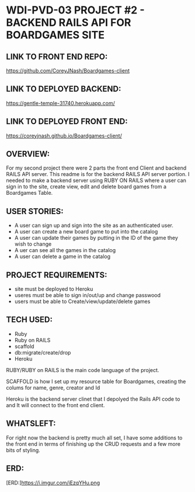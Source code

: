 WDI-PVD-03 PROJECT #2 - BACKEND RAILS API FOR BOARDGAMES SITE
===============================================================

LINK TO FRONT END REPO:
-----------------------
https://github.com/CoreyJNash/Boardgames-client

LINK TO DEPLOYED BACKEND:
------------------------
https://gentle-temple-31740.herokuapp.com/

LINK TO DEPLOYED FRONT END:
--------------------------
https://coreyjnash.github.io/Boardgames-client/

OVERVIEW:
----------

For my second project there were 2 parts the front end Client and backend RAILS API server.  This readme is for the backend RAILS API server portion.  I needed to make a backend server using RUBY ON RAILS where a user can sign in to the site, create view, edit and delete board games from a Boardgames Table.  

USER STORIES:
----------------
- A user can sign up and sign into the site as an authenticated user.
- A user can create a new board game to put into the catalog 
- A user can update their games by putting in the ID of the game they wish to change 
- A uer can see all the games in the catalog
- A user can delete a game in the catalog

PROJECT REQUIREMENTS:
----------------------
- site must be deployed to Heroku
- useres must be able to sign in/out/up and change passwood
- users must be able to Create/view/update/delete games

TECH USED:
-----------
- Ruby
- Ruby on RAILS
- scaffold
- db:migrate/create/drop
- Heroku 

RUBY/RUBY on RAILS is the main code language of the project.

SCAFFOLD is how I set up my resource table for Boardgames, creating the colums for name, genre, creator and Id

Heroku is the backend server clinet that I depolyed the Rails API code to and It will connect to the front end client.

WHATSLEFT:
-----------

For right now the backend is pretty much all set, I have some additions to the front end in terms of finishing up the CRUD requests and a few more bits of styling.

ERD:
------
[ERD:]https://i.imgur.com/iEzqYHu.png

